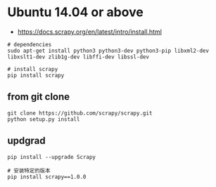 # Ubuntu 14.04 or above
- https://docs.scrapy.org/en/latest/intro/install.html

```shell
# dependencies
sudo apt-get install python3 python3-dev python3-pip libxml2-dev libxslt1-dev zlib1g-dev libffi-dev libssl-dev

# install scrapy
pip install scrapy
```

## from git clone
```shell
git clone https://github.com/scrapy/scrapy.git
python setup.py install
```

## updgrad
```shell
pip install --upgrade Scrapy

# 安装特定的版本
pip install scrapy==1.0.0
```
